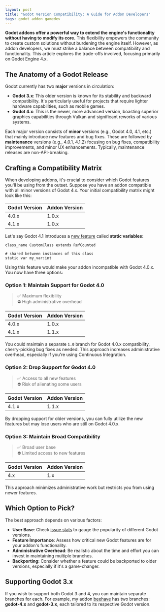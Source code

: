 ```yaml
---
layout: post
title: "Godot Version Compatibility: A Guide for Addon Developers"
tags: godot addon gamedev
---
```


**Godot addons offer a powerful way to extend the engine's functionality without having to modify its core.** This flexibility empowers the community to create custom solutions without burdening the engine itself. However, as addon developers, we must strike a balance between compatibility and functionality. This article explores the trade-offs involved, focusing primarily on Godot Engine 4.x.

## The Anatomy of a Godot Release

Godot currently has two **major** versions in circulation:

- **Godot 3.x**: This older version is known for its stability and backward compatibility. It's particularly useful for projects that require lighter hardware capabilities, such as mobile games.
- **Godot 4.x**: This is the newer, more advanced version, boasting superior graphics capabilities through Vulkan and significant reworks of various systems.

Each major version consists of **minor** versions (e.g., Godot 4.0, 4.1, etc.) that mainly introduce new features and bug fixes. These are followed by **maintenance** versions (e.g., 4.0.1, 4.1.2) focusing on bug fixes, compatibility improvements, and minor UX enhancements. Typically, maintenance releases are non-API-breaking.

## Crafting a Compatibility Matrix

When developing addons, it's crucial to consider which Godot features you'll be using from the outset. Suppose you have an addon compatible with all minor versions of Godot 4.x. Your initial compatibility matrix might look like this:

| Godot Version | Addon Version |
|---------------|---------------|
| 4.0.x         | 1.0.x         |
| 4.1.x         | 1.0.x         |

Let's say Godot 4.1 introduces a [new feature](https://github.com/godotengine/godot/pull/76264) called **static variables**:
```gdscript
class_name CustomClass extends RefCounted

# shared between instances of this class
static var my_var:int
```
Using this feature would make your addon incompatible with Godot 4.0.x. You now have three options:

### Option 1: Maintain Support for Godot 4.0

> ✅ Maximum flexibility  
> ⛔️ High administrative overhead

| Godot Version | Addon Version |
|---------------|---------------|
| 4.0.x         | 1.0.x         |
| 4.1.x         | 1.1.x         |

You could maintain a separate `1.0` branch for Godot 4.0.x compatibility, cherry-picking bug fixes as needed. This approach increases administrative overhead, especially if you're using Continuous Integration.

### Option 2: Drop Support for Godot 4.0

> ✅ Access to all new features  
> ⛔️ Risk of alienating some users

| Godot Version | Addon Version |
|---------------|---------------|
| 4.1.x         | 1.1.x         |

By dropping support for older versions, you can fully utilize the new features but may lose users who are still on Godot 4.0.x.

### Option 3: Maintain Broad Compatibility

> ✅ Broad user base  
> ⛔️ Limited access to new features

| Godot Version | Addon Version |
|---------------|---------------|
| 4.x           | 1.x           |

This approach minimizes administrative work but restricts you from using newer features.

## Which Option to Pick?

The best approach depends on various factors:

- **User Base**: Check [issue stats](https://godotengine.github.io/issue-stats/) to gauge the popularity of different Godot versions.
- **Feature Importance**: Assess how critical new Godot features are for your addon's functionality.
- **Administrative Overhead**: Be realistic about the time and effort you can invest in maintaining multiple branches.
- **Backporting**: Consider whether a feature could be backported to older versions, especially if it's a game-changer.

## Supporting Godot 3.x

If you wish to support both Godot 3 and 4, you can maintain separate branches for each. For example, my addon [beehave](https://bitbra.in/beehave/#/?id=%f0%9f%93%a6-installation) has two branches: **godot-4.x** and **godot-3.x**, each tailored to its respective Godot version.
